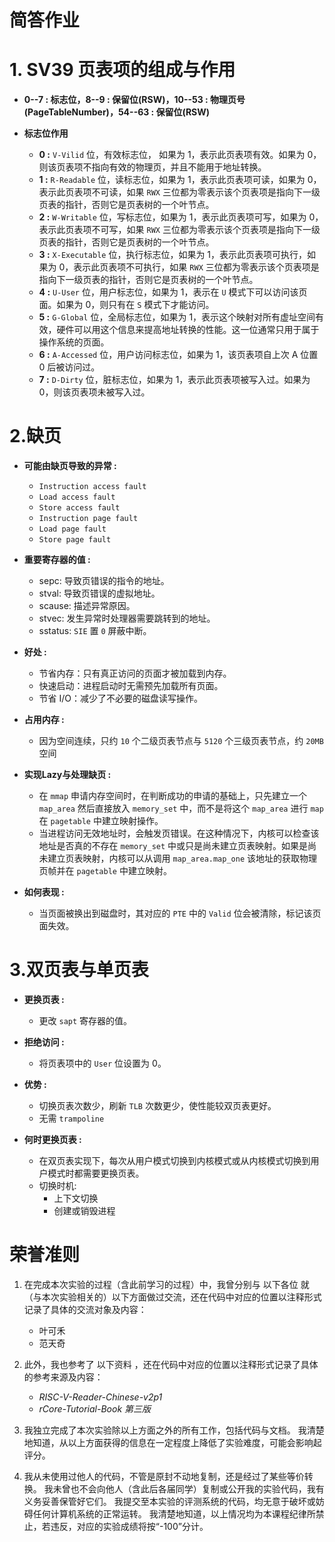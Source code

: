 # 简答作业

# 1. SV39 页表项的组成与作用

- **0--7 : 标志位，8--9 : 保留位(RSW)，10--53 : 物理页号(PageTableNumber)，54--63 : 保留位(RSW)**

- **标志位作用**
    - **0 :** `V-Vilid` 位，有效标志位， 如果为 1，表示此页表项有效。如果为 0，则该页表项不指向有效的物理页，并且不能用于地址转换。
    - **1 :** `R-Readable` 位，读标志位，如果为 1，表示此页表项可读，如果为 0，表示此页表项不可读，如果 `RWX` 三位都为零表示该个页表项是指向下一级页表的指针，否则它是页表树的一个叶节点。
    - **2 :** `W-Writable` 位，写标志位，如果为 1，表示此页表项可写，如果为 0，表示此页表项不可写，如果 `RWX` 三位都为零表示该个页表项是指向下一级页表的指针，否则它是页表树的一个叶节点。
    - **3 :** `X-Executable` 位，执行标志位，如果为 1，表示此页表项可执行，如果为 0，表示此页表项不可执行，如果 `RWX` 三位都为零表示该个页表项是指向下一级页表的指针，否则它是页表树的一个叶节点。
    - **4 :** `U-User` 位，用户标志位，如果为 1，表示在 `U` 模式下可以访问该页面。如果为 0，则只有在 `S` 模式下才能访问。
    - **5 :** `G-Global` 位，全局标志位，如果为 1，表示这个映射对所有虚址空间有效，硬件可以用这个信息来提高地址转换的性能。这一位通常只用于属于操作系统的页面。
    - **6 :** `A-Accessed` 位，用户访问标志位，如果为 1，该页表项自上次 A 位置 0 后被访问过。
    - **7 :** `D-Dirty` 位，脏标志位，如果为 1，表示此页表项被写入过。如果为 0，则该页表项未被写入过。

# 2.缺页
- **可能由缺页导致的异常 :**
    - `Instruction access fault`
    - `Load access fault`
    - `Store access fault`
    - `Instruction page fault`
    - `Load page fault`
    - `Store page fault`

- **重要寄存器的值 :**
    - sepc: 导致页错误的指令的地址。
    - stval: 导致页错误的虚拟地址。
    - scause: 描述异常原因。
    - stvec: 发生异常时处理器需要跳转到的地址。
    - sstatus: `SIE` 置 `0` 屏蔽中断。

- **好处 :**
    - 节省内存：只有真正访问的页面才被加载到内存。
    - 快速启动：进程启动时无需预先加载所有页面。
    - 节省 I/O：减少了不必要的磁盘读写操作。

- **占用内存 :**
    - 因为空间连续，只约 `10` 个二级页表节点与 `5120` 个三级页表节点，约 `20MB` 空间

- **实现Lazy与处理缺页 :**
    - 在 `mmap` 申请内存空间时，在判断成功的申请的基础上，只先建立一个 `map_area` 然后直接放入 `memory_set` 中，而不是将这个 `map_area` 进行 `map` 在 `pagetable` 中建立映射操作。
    - 当进程访问无效地址时，会触发页错误。在这种情况下，内核可以检查该地址是否真的不存在 `memory_set` 中或只是尚未建立页表映射。如果是尚未建立页表映射，内核可以从调用 `map_area.map_one` 该地址的获取物理页帧并在 `pagetable` 中建立映射。

- **如何表现 :**
    - 当页面被换出到磁盘时，其对应的 `PTE` 中的 `Valid` 位会被清除，标记该页面失效。

# 3.双页表与单页表
- **更换页表 :**
    - 更改 `sapt` 寄存器的值。

- **拒绝访问 :**
    - 将页表项中的 `User` 位设置为 0。

- **优势 :**
    - 切换页表次数少，刷新 `TLB` 次数更少，使性能较双页表更好。
    - 无需 `trampoline`

- **何时更换页表 :**
    - 在双页表实现下，每次从用户模式切换到内核模式或从内核模式切换到用户模式时都需要更换页表。
    - 切换时机:
        - 上下文切换
        - 创建或销毁进程


# 荣誉准则

1. 在完成本次实验的过程（含此前学习的过程）中，我曾分别与 以下各位 就（与本次实验相关的）以下方面做过交流，还在代码中对应的位置以注释形式记录了具体的交流对象及内容：
    - 叶可禾 
    - 范天奇

2. 此外，我也参考了 以下资料 ，还在代码中对应的位置以注释形式记录了具体的参考来源及内容：
    - _RISC-V-Reader-Chinese-v2p1_
    - _rCore-Tutorial-Book 第三版_

3. 我独立完成了本次实验除以上方面之外的所有工作，包括代码与文档。 我清楚地知道，从以上方面获得的信息在一定程度上降低了实验难度，可能会影响起评分。

4. 我从未使用过他人的代码，不管是原封不动地复制，还是经过了某些等价转换。 我未曾也不会向他人（含此后各届同学）复制或公开我的实验代码，我有义务妥善保管好它们。 我提交至本实验的评测系统的代码，均无意于破坏或妨碍任何计算机系统的正常运转。 我清楚地知道，以上情况均为本课程纪律所禁止，若违反，对应的实验成绩将按“-100”分计。
